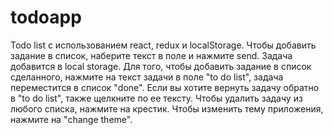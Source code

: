 # todoapp
Todo list с использованием react, redux и localStorage.
Чтобы добавить задание в список, наберите текст в поле и нажмите send. Задача добавится в local storage.
Для того, чтобы добавить задание в список сделанного, нажмите на текст задачи в поле "to do list", задача переместится в список "done". 
Если вы хотите вернуть задачу обратно в "to do list", также щелкните по ее тексту. Чтобы удалить задачу из любого списка, нажмите на крестик.
Чтобы изменить тему приложения, нажмите на "change theme".

